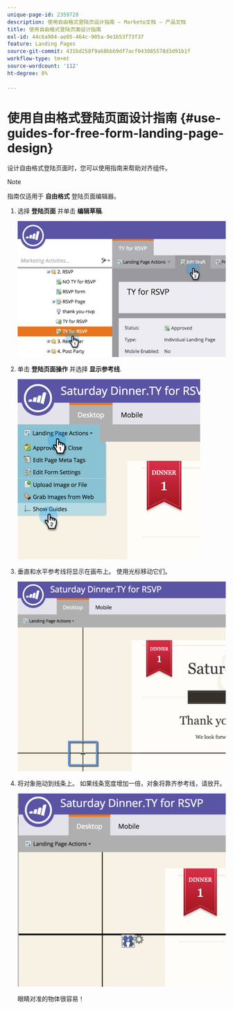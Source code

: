 ```yaml
---
unique-page-id: 2359728
description: 使用自由格式登陆页设计指南 — Marketo文档 — 产品文档
title: 使用自由格式登陆页面设计指南
exl-id: 44c6a984-ae05-464c-905a-9e1b53f73f37
feature: Landing Pages
source-git-commit: 431bd258f9a68bbb9df7acf043085578d3d91b1f
workflow-type: tm+mt
source-wordcount: '112'
ht-degree: 0%

---
```


# 使用自由格式登陆页面设计指南 {#use-guides-for-free-form-landing-page-design}

设计自由格式登陆页面时，您可以使用指南来帮助对齐组件。

>[!NOTE]
>
>指南仅适用于 **自由格式** 登陆页面编辑器。

1. 选择 **登陆页面** 并单击 **编辑草稿**.

   ![](assets/image2015-5-20-14-3a10-3a9.png)

1. 单击 **登陆页面操作** 并选择 **显示参考线**.

   ![](assets/image2015-5-20-14-3a12-3a15.png)

1. 垂直和水平参考线将显示在画布上。 使用光标移动它们。

   ![](assets/image2015-5-20-14-3a15-3a9.png)

1. 将对象拖动到线条上。 如果线条宽度增加一倍，对象将靠齐参考线，请放开。

   ![](assets/image2015-5-20-14-3a17-3a24.png)

   眼睛对准的物体很容易！
